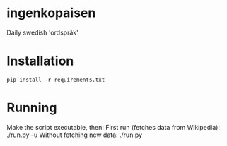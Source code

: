 # ingenkopaisen
Daily swedish 'ordspråk'

# Installation
```
pip install -r requirements.txt
```
# Running
Make the script executable, then:
First run (fetches data from Wikipedia): ./run.py -u
Without fetching new data: ./run.py

